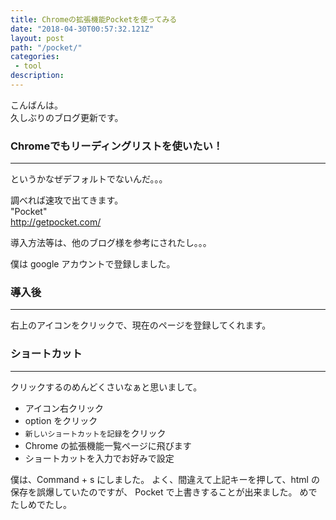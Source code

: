 ```yaml
---
title: Chromeの拡張機能Pocketを使ってみる
date: "2018-04-30T00:57:32.121Z"
layout: post
path: "/pocket/"
categories: 
 - tool 
description: 
---
```


こんばんは。    
久しぶりのブログ更新です。

<!--more-->

### Chromeでもリーディングリストを使いたい！
---
というかなぜデフォルトでないんだ。。。

調べれば速攻で出てきます。    
"Pocket"    
http://getpocket.com/

導入方法等は、他のブログ様を参考にされたし。。。

僕は google アカウントで登録しました。    

    
### 導入後
---
右上のアイコンをクリックで、現在のページを登録してくれます。

### ショートカット
---
クリックするのめんどくさいなぁと思いまして。

- アイコン右クリック
- option をクリック
- ``新しいショートカットを記録``をクリック
- Chrome の拡張機能一覧ページに飛びます
- ショートカットを入力でお好みで設定

僕は、Command + s にしました。
よく、間違えて上記キーを押して、html の保存を誤爆していたのですが、
Pocket で上書きすることが出来ました。
めでたしめでたし。 